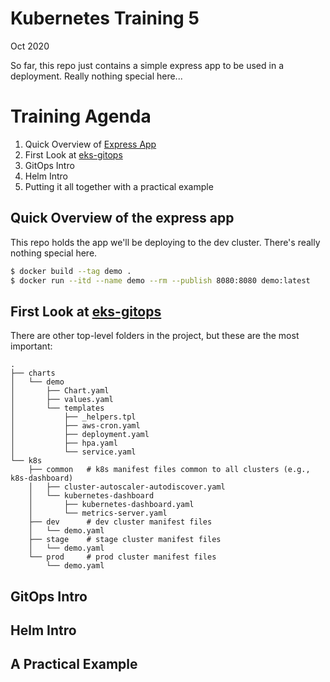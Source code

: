 # Kubernetes Training 5
Oct 2020

So far, this repo just contains a simple express app to be used in a deployment. Really nothing special here...

# Training Agenda

1. Quick Overview of [Express App](./src/app.js)
1. First Look at [eks-gitops](https://github.com/byubroadcasting/eks-gitops)
1. GitOps Intro
1. Helm Intro
1. Putting it all together with a practical example

## Quick Overview of the express app

This repo holds the app we'll be deploying to the dev cluster. There's really nothing special here.

```bash
$ docker build --tag demo .
$ docker run --itd --name demo --rm --publish 8080:8080 demo:latest
```

## First Look at [eks-gitops](https://github.com/byubroadcasting/eks-gitops)

There are other top-level folders in the project, but these are the most important:
```text
.
├── charts
│   └── demo
│       ├── Chart.yaml
│       ├── values.yaml
│       └── templates
│           ├── _helpers.tpl
│           ├── aws-cron.yaml
│           ├── deployment.yaml
│           ├── hpa.yaml
│           └── service.yaml
└── k8s
    ├── common   # k8s manifest files common to all clusters (e.g., k8s-dashboard)
    │   ├── cluster-autoscaler-autodiscover.yaml
    │   └── kubernetes-dashboard
    │       ├── kubernetes-dashboard.yaml
    │       └── metrics-server.yaml
    ├── dev      # dev cluster manifest files
    │   └── demo.yaml
    ├── stage    # stage cluster manifest files
    │   └── demo.yaml
    └── prod     # prod cluster manifest files
        └── demo.yaml
```

## GitOps Intro

## Helm Intro

## A Practical Example
